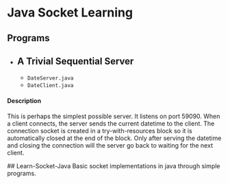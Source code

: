 # Java Socket Learning
## Programs
- ## A Trivial Sequential Server
    -   `DateServer.java`
    -   `DateClient.java`

#### Description
<p> This is perhaps the simplest possible server. It listens on port 59090. When a client connects, the server sends the current datetime to the client. The connection socket is created in a try-with-resources block so it is automatically closed at the end of the block. Only after serving the datetime and closing the connection will the server go back to waiting for the next client. </p>
## Learn-Socket-Java
Basic socket implementations in java through simple programs.
